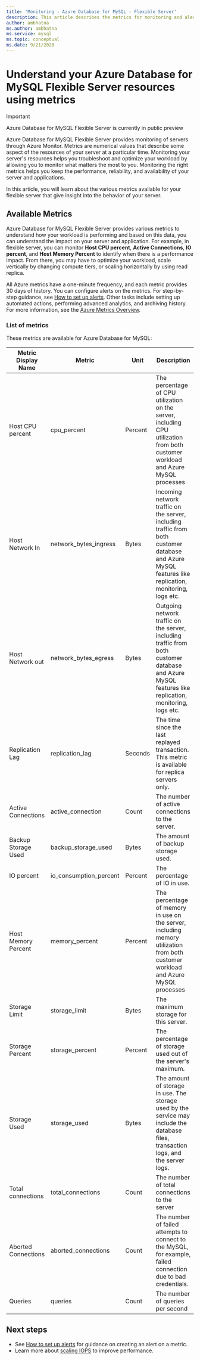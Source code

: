 ```yaml
---
title: 'Monitoring - Azure Database for MySQL - Flexible Server'
description: This article describes the metrics for monitoring and alerting for Azure Database for MySQL Flexible Server, including CPU, storage, and connection statistics.
author: ambhatna
ms.author: ambhatna
ms.service: mysql
ms.topic: conceptual
ms.date: 9/21/2020
---
```

# Understand your Azure Database for MySQL Flexible Server resources using metrics

> [!IMPORTANT] 
> Azure Database for MySQL Flexible Server is currently in public preview

Azure Database for MySQL Flexible Server provides monitoring of servers through Azure Monitor. Metrics are numerical values that describe some aspect of the resources of your server at a particular time. Monitoring your server's resources helps you troubleshoot and optimize your workload by allowing you to monitor what matters the most to you. Monitoring the right metrics helps you keep the performance, reliability, and availability of your server and applications.

In this article, you will learn about the various metrics available for your flexible server that give insight into the behavior of your server.

## Available Metrics

Azure Database for MySQL Flexible Server provides various metrics to understand how your workload is performing and based on this data, you can understand the impact on your server and application. For example, in flexible server, you can monitor **Host CPU percent**, **Active Connections**, **IO percent**, and **Host Memory Percent** to identify when there is a performance impact. From there, you may have to optimize your workload, scale vertically by changing compute tiers, or scaling horizontally by using read replica.

All Azure metrics have a one-minute frequency, and each metric provides 30 days of history. You can configure alerts on the metrics. For step-by-step guidance, see [How to set up alerts](./how-to-alert-on-metric.md). Other tasks include setting up automated actions, performing advanced analytics, and archiving history. For more information, see the [Azure Metrics Overview](../../monitoring-and-diagnostics/monitoring-overview-metrics.md).

### List of metrics
These metrics are available for Azure Database for MySQL:

|Metric Display Name|Metric|Unit|Description|
|---|---|---|---|
|Host CPU percent|cpu_percent|Percent|The percentage of CPU utilization on the server, including CPU utilization from both customer workload and Azure MySQL processes|
|Host Network In |network_bytes_ingress|Bytes|Incoming network traffic on the server, including traffic from both customer database and Azure MySQL features like replication, monitoring, logs etc.|
|Host Network out|network_bytes_egress|Bytes|Outgoing network traffic on the server, including traffic from both customer database and Azure MySQL features like replication, monitoring, logs etc.|
|Replication Lag|replication_lag|Seconds|The time since the last replayed transaction. This metric is available for replica servers only.|
|Active Connections|active_connection|Count|The number of active connections to the server.|
|Backup Storage Used|backup_storage_used|Bytes|The amount of backup storage used.|
|IO percent|io_consumption_percent|Percent|The percentage of IO in use.|
|Host Memory Percent|memory_percent|Percent|The percentage of memory in use on the server, including memory utilization from both customer workload and Azure MySQL processes|
|Storage Limit|storage_limit|Bytes|The maximum storage for this server.|
|Storage Percent|storage_percent|Percent|The percentage of storage used out of the server's maximum.|
|Storage Used|storage_used|Bytes|The amount of storage in use. The storage used by the service may include the database files, transaction logs, and the server logs.|
|Total connections|total_connections|Count|The number of total connections to the server|
|Aborted Connections|aborted_connections|Count|The number of failed attempts to connect to the MySQL, for example, failed connection due to bad credentials.|
|Queries|queries|Count|The number of queries per second|

## Next steps
- See [How to set up alerts](./how-to-alert-on-metric.md) for guidance on creating an alert on a metric.
- Learn more about [scaling IOPS](./concepts/../concepts-compute-storage.md#iops) to improve performance.
